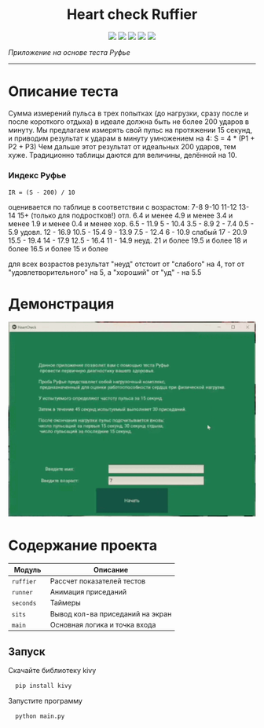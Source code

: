 
<h1 align="center">Heart check Ruffier</h1>

<p align="left">
 
</p>

<p align="right">
  


<p align="center">
  <img src="https://img.shields.io/badge/made%20on-python-blue" >
  <img src="https://img.shields.io/badge/with-kivy-brightgreen">
  <img src="https://img.shields.io/github/license/jonotyan/kivy-app-Ruffier">
  <img src="https://img.shields.io/badge/%20-%20-white" >
  <img src="https://img.shields.io/github/stars/jonotyan/kivy-app-Ruffier">
</p>

  


_Приложение на основе теста Руфье_

---
# Описание теста
Сумма измерений пульса в трех попытках (до нагрузки, сразу после и после короткого отдыха)
в идеале должна быть не более 200 ударов в минуту. 
Мы предлагаем измерять свой пульс на протяжении 15 секунд, 
и приводим результат к ударам в минуту умножением на 4:
    S = 4 * (P1 + P2 + P3)
Чем дальше этот результат от идеальных 200 ударов, тем хуже.
Традиционно таблицы даются для величины, делённой на 10. 

### Индекс Руфье   
    IR = (S - 200) / 10
оценивается по таблице в соответствии с возрастом:
        7-8             9-10                11-12               13-14               15+ (только для подростков!)
отл.    6.4 и менее    4.9 и менее       3.4 и менее         1.9 и менее               0.4 и менее
хор.    6.5 - 11.9     5 - 10.4          3.5 - 8.9           2 - 7.4                   0.5 - 5.9
удовл.  12 - 16.9      10.5 - 15.4       9 - 13.9            7.5 - 12.4                6 - 10.9
слабый  17 - 20.9      15.5 - 19.4       14 - 17.9           12.5 - 16.4               11 - 14.9
неуд.   21 и более     19.5 и более      18 и более          16.5 и более              15 и более

для всех возрастов результат "неуд" отстоит от "слабого" на 4, 
тот от "удовлетворительного" на 5, а "хороший" от "уд" - на 5.5

# Демонстрация

  <img src="imgs/1234.gif" alt='Demonstration'>

# Содержание проекта

| Модуль      | Описание                       |
| ------------| -------------------------------|
| `ruffier`   | Рассчет показателей тестов      |
| `runner`   | Анимация приседаний |
| `seconds`| Таймеры |
| `sits     ` | Вывод кол-ва приседаний на экран |
| `main     ` | Основная логика и точка входа |

## Запуск

Скачайте библиотеку kivy

```bash
  pip install kivy
```
Запустите программу

```bash
  python main.py
```

